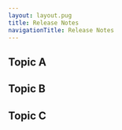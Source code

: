 ```yaml
---
layout: layout.pug
title: Release Notes
navigationTitle: Release Notes
---
```


## Topic A

## Topic B

## Topic C